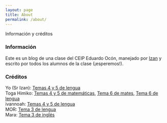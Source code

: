 ```yaml
---
layout: page
title: About
permalink: /about/
---
```


Información y créditos

### Información

Este es un blog de una clase del CEIP Eduardo Ocón, manejado por [Izan](https://srizan.ml/) y escrito por todos los alumnos de la clase (¡esperemos!).

### Créditos

Yo (Sr Izan): [Temas 4 y 5 de lengua](https://elblogdesexto.ml/Apuntes-para-el-examen-del-tema-4-y-5-de-lengua/)  
Toga Himiko: [Temas 4 y 5 de matemáticas](https://elblogdesexto.ml/Apuntes-para-el-examen-del-tema-4-y-5-de-mates/), [Tema 6 de mates](https://elblogdesexto.ml/Apuntes-tema-6-de-mates/), [Tema 6 de lengua](https://elblogdesexto.ml/Apuntes-tema-6-de-lengua/)  
ivannoah: [Temas 4 y 5 de lengua](https://elblogdesexto.ml/Apuntes-para-el-examen-del-tema-4-y-5-de-lengua/)  
MOR: [Tema 3 de lengua](https://elblogdesexto.ml/Apuntes-para-el-examen-del-tema-3-de-naturales/)  
Mara: [Tema 3 de inglés](https://elblogdesexto.ml/Apuntes-para-el-examen-del-tema-3-de-ingles/)